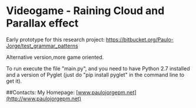 # Videogame - Raining Cloud and Parallax effect #

Early prototype for this research project: https://bitbucket.org/Paulo-Jorge/test_grammar_patterns

Alternative version,more game oriented.

To run execute the file "main.py", and you need to have Python 2.7 installed and a version of Pyglet (just do "pip install pyglet" in the command line to get it). 

##Contacts:
My Homepage: [www.paulojorgepm.net](http://www.paulojorgepm.net)